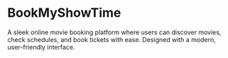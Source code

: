 # BookMyShowTime
A sleek online movie booking platform where users can discover movies, check schedules, and book tickets with ease. Designed with a modern, user-friendly interface.
